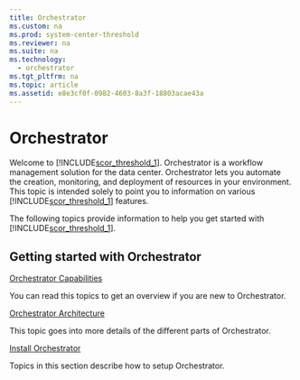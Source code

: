 ```yaml
---
title: Orchestrator
ms.custom: na
ms.prod: system-center-threshold
ms.reviewer: na
ms.suite: na
ms.technology: 
  - orchestrator
ms.tgt_pltfrm: na
ms.topic: article
ms.assetid: e8e3cf0f-0982-4603-8a3f-18803acae43a
---
```

# Orchestrator
Welcome to [!INCLUDE[scor_threshold_1](./Token/scor_threshold_1_md.md)]. Orchestrator is a workflow management solution for the data center. Orchestrator lets you automate the creation, monitoring, and deployment of resources in your environment. This topic is intended solely to point you to information on various [!INCLUDE[scor_threshold_1](./Token/scor_threshold_1_md.md)] features.

The following topics provide information to help you get started with [!INCLUDE[scor_threshold_1](./Token/scor_threshold_1_md.md)].

## Getting started with Orchestrator
[Orchestrator Capabilities](./Orchestrator-Capabilities.md)

You can  read this topics to get an overview if you are new to Orchestrator.

[Orchestrator Architecture](./Orchestrator-Architecture.md)

This topic goes into more details of the different  parts of Orchestrator.

[Install Orchestrator](./Install-Orchestrator.md)

Topics in this section describe how to setup Orchestrator.


